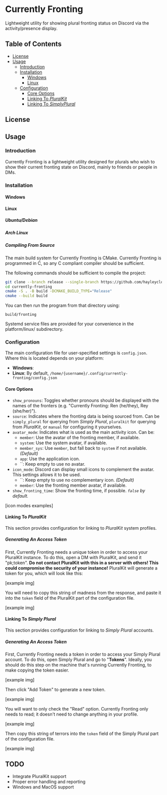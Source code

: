 # Currently Fronting

Lightweight utility for showing plural fronting status on Discord via the activity/presence display.

## Table of Contents
* [License](#license)
* [Usage](#usage)
    * [Introduction](#introduction)
    * [Installation](#installing)
        * [Windows](#windows)
        * [Linux](#linux)
    * [Configuration](#configuration)
        * [Core Options](#core-options)
        * [Linking To *PluralKit*](#linking-to-pluralkit)
        * [Linking To *SimplyPlural*](#linking-to-simplyplural)


## License


## Usage

### Introduction

Currently Fronting is a lightweight utility designed for plurals who wish to show their current fronting state on Discord, mainly to friends or people in DMs.

### Installation

#### Windows


#### Linux

##### Ubuntu/Debian

##### Arch Linux

##### Compiling From Source

The main build system for Currently Fronting is CMake. Currently Fronting is programmed in C, so any C compliant compiler should be sufficient.

The following commands should be sufficient to compile the project:

```bash
git clone --branch release --single-branch https://github.com/hayleycloud/currently-fronting
cd currently-fronting
cmake -S . -B build -DCMAKE_BUILD_TYPE="Release"
cmake --build build
```

You can then run the program from that directory using:

`build/fronting`

Systemd service files are provided for your convenience in the platform/linux/ subdirectory.

### Configuration

The main configuration file for user-specified settings is `config.json`. Where this is located depends on your platform:
* **Windows**: 
* **Linux**: By default, `/home/{username}/.config/currently-fronting/config.json`

#### Core Options

* `show_pronouns`: Toggles whether pronouns should be displayed with the names of the fronters (e.g. "Currently Fronting: Ren (he/they), Rey (she/her)").
* `source`: Indicates where the fronting data is being sourced from. Can be `simply_plural` for querying from *Simply Plural*, `pluralkit` for querying from *PluralKit*, or `manual` for configuring it yourselves.
* `avatar_mode`: Indicates what is used as the main activity icon. Can be:
    * `member`: Use the avatar of the fronting member, if available.
    * `system`: Use the system avatar, if available.
    * `member_sys`: Use `member`, but fall back to `system` if not available. *(Default)*
    * `app`: Use the application icon.
    * ``: Keep empty to use no avatar.
* `icon_mode`: Discord can display small icons to complement the avatar. This settings allows it to be used.
    * ``: Keep empty to use no complementary icon. *(Default)*
    * `member`: Use the fronting member avatar, if available.
* `show_fronting_time`: Show the fronting time, if possible. *`false` by default.*

[icon modes examples]

#### Linking To *PluralKit*

This section provides configuration for linking to *PluralKit* system profiles.

##### Generating An Access Token

First, Currently Fronting needs a unique token in order to access your PluralKit instance. To do this, open a DM with PluralKit, and send it "pk;token". **Do not contact PluralKit with this in a server with others! This could compromise the security of your instance!** PluralKit will generate a token for you, which will look like this:

[example img]

You will need to copy this string of madness from the response, and paste it into the `token` field of the PluralKit part of the configuration file.

[example img]

#### Linking To *Simply Plural*

This section provides configuration for linking to *Simply Plural* accounts.

##### Generating An Access Token

First, Currently Fronting needs a token in order to access your Simply Plural account. To do this, open Simply Plural and go to "**Tokens**". Ideally, you should do this step on the machine that's running Currently Fronting, to make copying the token easier.

[example img]

Then click "Add Token" to generate a new token.

[example img]

You will want to only check the "Read" option. Currently Fronting only needs to read; it doesn't need to change anything in your profile.

[example img]

Then copy this string of terrors into the `token` field of the Simply Plural part of the configuration file.

[example img]


## TODO

* Integrate PluralKit support
* Proper error handling and reporting
* Windows and MacOS support

